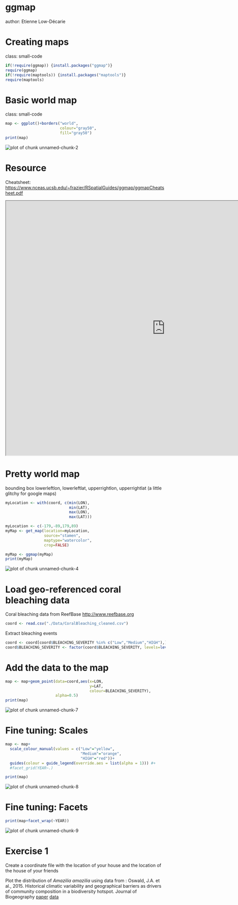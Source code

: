 <style>
.small-code pre code {
  font-size: 1em;
}
</style>


ggmap
========================================================
author: Etienne Low-Décarie



Creating maps
===
class: small-code


```r
if(!require(ggmap)) {install.packages("ggmap")}
require(ggmap)
if(!require(maptools)) {install.packages("maptools")}
require(maptools)
```

Basic world map
===
class: small-code


```r
map <- ggplot()+borders("world", 
                        colour="gray50",
                        fill="gray50")
print(map)
```

![plot of chunk unnamed-chunk-2](ggmap-figure/unnamed-chunk-2-1.png) 

Resource
===

Cheatsheet:
https://www.nceas.ucsb.edu/~frazier/RSpatialGuides/ggmap/ggmapCheatsheet.pdf

<iframe src="https://www.nceas.ucsb.edu/~frazier/RSpatialGuides/ggmap/ggmapCheatsheet.pdf" width="1000" height="800">
  <p>Your browser does not support iframes.</p>
</iframe>


Pretty world map
===

bounding box lowerleftlon, lowerleftlat, upperrightlon, upperrightlat (a little glitchy for google maps)


```r
myLocation <- with(coord, c(min(LON),
                            min(LAT), 
                            max(LON), 
                            max(LAT)))
```


```r
myLocation <- c(-179,-89,179,89)
myMap <- get_map(location=myLocation, 
                 source="stamen", 
                 maptype="watercolor",
                 crop=FALSE) 

myMap <- ggmap(myMap)
print(myMap)
```

![plot of chunk unnamed-chunk-4](ggmap-figure/unnamed-chunk-4-1.png) 


Load geo-referenced coral bleaching data
===

Coral bleaching data from ReefBase http://www.reefbase.org

```r
coord <- read.csv("./Data/CoralBleaching_cleaned.csv")
```

Extract bleaching events


```r
coord <- coord[coord$BLEACHING_SEVERITY %in% c("Low","Medium","HIGH"),]
coord$BLEACHING_SEVERITY <- factor(coord$BLEACHING_SEVERITY, levels=levels(coord$BLEACHING_SEVERITY)[c(2,3,1)])
```


Add the data to the map
===


```r
map <- map+geom_point(data=coord,aes(x=LON,
                                     y=LAT,
                                     colour=BLEACHING_SEVERITY),
                      alpha=0.5)
print(map)
```

![plot of chunk unnamed-chunk-7](ggmap-figure/unnamed-chunk-7-1.png) 

Fine tuning: Scales
===


```r
map <- map+
  scale_colour_manual(values = c("Low"="yellow",
                                 "Medium"="orange",
                                 "HIGH"="red"))+
  guides(colour = guide_legend(override.aes = list(alpha = 1))) #+
  #facet_grid(YEAR~.)

print(map)
```

![plot of chunk unnamed-chunk-8](ggmap-figure/unnamed-chunk-8-1.png) 

Fine tuning: Facets
===


```r
print(map+facet_wrap(~YEAR))
```

![plot of chunk unnamed-chunk-9](ggmap-figure/unnamed-chunk-9-1.png) 


Exercise 1
===

Create a coordinate file with the location of your house and the location of the house of your friends

Plot the distribution of *Amazilia amazilia* using data from :
Oswald, J.A. et al., 2015. Historical climatic variability and geographical barriers as drivers of community composition in a biodiversity hotspot. Journal of Biogeography
[paper](http://onlinelibrary.wiley.com/doi/10.1111/jbi.12605/abstract?userIsAuthenticated=false&deniedAccessCustomisedMessage=)
[data](http://datadryad.org/resource/doi:10.5061/dryad.56p0f)



<div class="centered">

<script src="countdown.js" type="text/javascript"></script>
<script type="application/javascript">
var myCountdown1 = new Countdown({
    							time: 300, 
									width:150, 
									height:80, 
									rangeHi:"minute"	// <- no comma on last item!
									});

</script>

</div>

